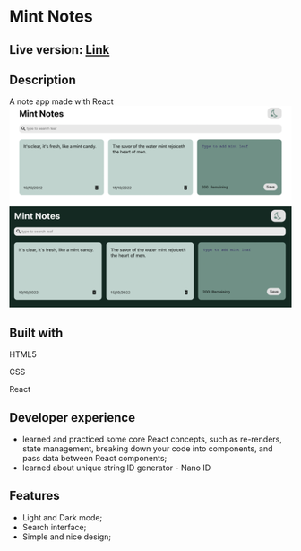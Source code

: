 # Mint Notes

## Live version: [Link]()

## Description 
A note app made with React  
![screenshot](screenshot.png)
![screenshot](screenshotDark.png)

## Built with
HTML5

CSS

React

## Developer experience 
- learned and practiced some core React concepts, such as re-renders, state management, breaking down your code into components, and pass data between React components;
- learned about unique string ID generator - Nano ID


## Features
- Light and Dark mode;
- Search interface;
- Simple and nice design;
